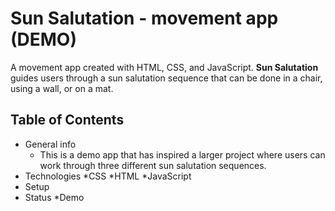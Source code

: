 # Sun Salutation - movement app (DEMO)
A movement app created with HTML, CSS, and JavaScript.
 **Sun Salutation** guides users through a sun salutation sequence that can be done in a chair, using a wall, or on a mat. 

 ## Table of Contents
 * General info
   * This is a demo app that has inspired a larger project where users can work through three different sun salutation sequences.
 * Technologies
   *CSS
   *HTML
   *JavaScript
 * Setup
 * Status
   *Demo
